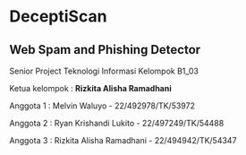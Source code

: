 # DeceptiScan

## Web Spam and Phishing Detector

Senior Project Teknologi Informasi Kelompok B1_03

Ketua kelompok : **Rizkita Alisha Ramadhani**

Anggota 1 : Melvin Waluyo - 22/492978/TK/53972

Anggota 2 : Ryan Krishandi Lukito - 22/497249/TK/54488

Anggota 3 : Rizkita Alisha Ramadhani - 22/494942/TK/54347
